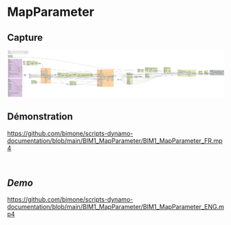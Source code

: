 # MapParameter


## Capture
<img src="BIM1_MapParameter.png" alt="BIM One Inc." /> 

## Démonstration

https://github.com/bimone/scripts-dynamo-documentation/blob/main/BIM1_MapParameter/BIM1_MapParameter_FR.mp4

</br>

## *Demo*

https://github.com/bimone/scripts-dynamo-documentation/blob/main/BIM1_MapParameter/BIM1_MapParameter_ENG.mp4





